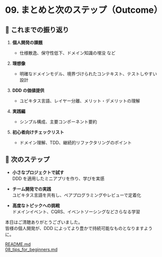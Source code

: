 # 09. まとめと次のステップ（Outcome）


## 🔄 これまでの振り返り

1. **個人開発の課題**
    - 仕様散逸、保守性低下、ドメイン知識の埋没 など

2. **理想像**
    - 明確なドメインモデル、境界づけられたコンテキスト、テストしやすい設計

3. **DDD の価値提供**
    - ユビキタス言語、レイヤー分離、メリット・デメリットの理解

4. **実践編**
    - シンプル構成、主要コンポーネント要約

5. **初心者向けチェックリスト**
    - ドメイン理解、TDD、継続的リファクタリングのポイント



## 🚀 次のステップ

- **小さなプロジェクトで試す**  
  DDD を適用したミニアプリを作り、学びを実感

- **チーム開発での実践**  
  ユビキタス言語を共有し、ペアプログラミングやレビューで定着化

- **高度なトピックへの挑戦**  
  ドメインイベント、CQRS、イベントソーシングなどさらなる学習



本日はご清聴ありがとうございました。  
皆様の個人開発が、DDD によってより豊かで持続可能なものとなりますように。


[README.md](../README.md)<br>
[08_tips_for_beginners.md](./08_tips_for_beginners.md)<br>
